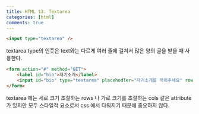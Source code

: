 ```yaml
---
title: HTML 13. Textarea
categories: [html]
comments: true
---
```


```html
<input type="textarea" />
```
textarea type의 인풋은 text와는 다르게 
여러 줄에 걸쳐서 많은 양의 글을 받을 때 사용한다.

```html
<form action="#" method="GET">
    <label id="bio">자기소개</label>
    <input id="bio" type="textarea" placehodler="자기소개를 적어주세요" rows="20" cols="40"/>
</form>
```
textarea 에는 세로 크기 조절하는 rows 나 가로 크기를 조절하는 cols 같은 attribute 가 있지만
모두 스타일적 요소로서 css 에서 다뤄지기 때문에 중요하지 않다.

